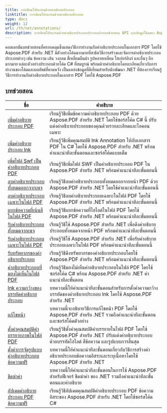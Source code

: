 ```yaml
---
title: การเขียนโปรแกรมด้วยคำอธิบายประกอบ
linktitle: การเขียนโปรแกรมด้วยคำอธิบายประกอบ
type: docs
weight: 12
url: /th/net/annotations/
description: การเขียนโปรแกรมด้วยคำอธิบายประกอบประกอบด้วยบทช่วยสอน API และข้อมูลโค้ดของ Aspose.PDF สำหรับ .NET ซึ่งรวมถึงการเพิ่มคำอธิบายประกอบ การลบคำอธิบายประกอบ การรับข้อมูลคำอธิบายประกอบ และอื่นๆ อีกมากมาย
---
```

คอลเลกชันบทช่วยสอนที่ครอบคลุมซึ่งแสดงวิธีการทำงานกับคำอธิบายประกอบในเอกสาร PDF โดยใช้ Aspose.PDF สำหรับ .NET มีตัวอย่างโค้ดมากมายที่สาธิตวิธีการสร้างและจัดการคำอธิบายประกอบประเภทต่างๆ เช่น ข้อความ เส้น วงกลม สี่เหลี่ยมผืนผ้า รูปหลายเหลี่ยม ไฮเปอร์ลิงก์ และอื่นๆ อีกมากมาย แต่ละตัวอย่างประกอบด้วยโค้ด C# ที่สมบูรณ์ พร้อมด้วยคำอธิบายโดยละเอียดเกี่ยวกับการทำงานของโค้ดและผลลัพธ์ที่คาดหวัง เป็นแหล่งข้อมูลที่ดีเยี่ยมสำหรับนักพัฒนา .NET ที่ต้องการเรียนรู้วิธีการทำงานกับคำอธิบายประกอบในเอกสาร PDF โดยใช้ Aspose.PDF

## บทช่วยสอน
| ชื่อ | คำอธิบาย |
| --- | --- | 
| [เพิ่มคำอธิบายประกอบ PDF](./addannotation/) | เรียนรู้วิธีเพิ่มข้อความคำอธิบายประกอบ PDF ด้วย Aspose.PDF สำหรับ .NET โดยใช้ซอร์สโค้ด C# นี้ ปรับแต่งคำอธิบายประกอบของคุณด้วยรายละเอียดและไอคอนเฉพาะ |  
| [เพิ่มคำอธิบายประกอบ lnk](./addlnkannotation/) | เรียนรู้วิธีเพิ่มคุณสมบัติ Ink Annotation ให้กับเอกสาร PDF ใน C# โดยใช้ Aspose.PDF สำหรับ .NET พร้อมคำแนะนำทีละขั้นตอนและซอร์สโค้ดแบบเต็ม |  
| [เพิ่มไฟล์ Swf เป็นคำอธิบายประกอบ PDF](./addswffileasannotation/) | เรียนรู้วิธีเพิ่มไฟล์ SWF เป็นคำอธิบายประกอบ PDF ใน Aspose.PDF สำหรับ .NET พร้อมคำแนะนำทีละขั้นตอนนี้ |  
| [ลบคำอธิบายประกอบทั้งหมดออกจากเพจ](./deleteallannotationsfrompage/) | เรียนรู้วิธีลบคำอธิบายประกอบทั้งหมดออกจากหน้า PDF ด้วย Aspose.PDF สำหรับ .NET โดยใช้คำแนะนำทีละขั้นตอนนี้ |  
| [ลบคำอธิบายประกอบเฉพาะในไฟล์ PDF](./deleteparticularannotation/) | เรียนรู้วิธีลบคำอธิบายประกอบเฉพาะในไฟล์ PDF โดยใช้ Aspose.PDF สำหรับ .NET พร้อมคำแนะนำทีละขั้นตอนนี้ |  
| [แยกข้อความที่เน้นสีในไฟล์ PDF](./extracthighlightedtext/) | เรียนรู้วิธีแยกข้อความที่ไฮไลต์ในไฟล์ PDF โดยใช้ Aspose.PDF สำหรับ .NET พร้อมคำแนะนำทีละขั้นตอนนี้ |  
| [รับคำอธิบายประกอบทั้งหมดจากเพจ](./getallannotationsfrompage/) | เรียนรู้วิธีใช้ Aspose.PDF สำหรับ .NET เพื่อดึงคำอธิบายประกอบทั้งหมดจากหน้า PDF พร้อมคำแนะนำทีละขั้นตอนนี้ |  
| [รับคำอธิบายประกอบเฉพาะในไฟล์ PDF](./getparticularannotation/) | เรียนรู้วิธีใช้ Aspose.PDF สำหรับ .NET เพื่อรับคำอธิบายประกอบเฉพาะในไฟล์ PDF พร้อมคำแนะนำทีละขั้นตอนนี้  |  
| [รับทรัพยากรของคำอธิบายประกอบ](./getresourceofannotation/) | เรียนรู้วิธีดึงทรัพยากรของคำอธิบายประกอบโดยใช้ Aspose.PDF สำหรับ .NET พร้อมคำแนะนำทีละขั้นตอนนี้  |  
| [คำอธิบายประกอบที่มองไม่เห็นในไฟล์ PDF](./invisibleannotation/) | เรียนรู้วิธีมองไม่เห็นคำอธิบายประกอบในไฟล์ PDF โดยใช้ซอร์สโค้ด C# พร้อม Aspose.PDF สำหรับ .NET คำแนะนำทีละขั้นตอน |  
| [lnk ความกว้างของบรรทัดคำอธิบายประกอบ](./lnkannotationlinewidth/) | บทความนี้ให้คำแนะนำทีละขั้นตอนสำหรับการตั้งค่าความกว้างบรรทัดของคำอธิบายประกอบ lnk โดยใช้ Aspose.PDF สำหรับ .NET |  
| [แก้ไขหน้า](./redactpage/) | บทความนี้จะอธิบายวิธีการแก้ไขหน้า PDF โดยใช้ Aspose.PDF สำหรับ .NET รวมถึงคำแนะนำทีละขั้นตอนและซอร์สโค้ดตัวอย่าง |  
| [ตั้งค่าคุณสมบัติคำบรรยายภาพในไฟล์ PDF](./setcalloutproperty/) | เรียนรู้วิธีตั้งค่าคุณสมบัติคำบรรยายในไฟล์ PDF โดยใช้ Aspose.PDF สำหรับ .NET ปรับแต่งคำอธิบายประกอบด้วยบรรทัดไฮไลต์ สีข้อความ และรูปแบบการสิ้นสุด |  
| [ตั้งค่าการจัดรูปแบบคำอธิบายประกอบข้อความฟรี](./setfreetextannotationformatting/) | บทความนี้ให้คำแนะนำทีละขั้นตอนเกี่ยวกับวิธีการสร้างคำอธิบายประกอบข้อความอิสระและระบุเนื้อหาโดยใช้ Aspose.PDF สำหรับ .NET |  
| [ขีดฆ่าคำ](./strikeoutwords/) | บทความนี้ให้คำแนะนำทีละขั้นตอนในการใช้ Aspose.PDF สำหรับฟีเจอร์ ขีดฆ่าคำ ของ .NET รวมถึงคำแนะนำทีละขั้นตอนและคำอธิบาย |  
| [อัปเดตคำอธิบายประกอบ PDF ข้อความฟรี](./updatefreetextannotation/) | เรียนรู้วิธีอัปเดตคุณสมบัติคำอธิบายประกอบ PDF ข้อความอิสระของ Aspose.PDF สำหรับ .NET โดยใช้ซอร์สโค้ด C# |  